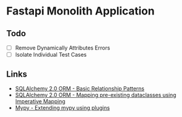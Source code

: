 # Fastapi Monolith Application

## Todo

- [ ] Remove Dynamically Attributes Errors
- [ ] Isolate Individual Test Cases

## Links

- [SQLAlchemy 2.0 ORM - Basic Relationship Patterns](https://docs.sqlalchemy.org/en/20/orm/basic_relationships.html)
- [SQLAlchemy 2.0 ORM - Mapping pre-existing dataclasses using Imperative Mapping](https://docs.sqlalchemy.org/en/20/orm/dataclasses.html#mapping-pre-existing-dataclasses-using-imperative-mapping)
- [Mypy - Extending mypy using plugins](https://mypy.readthedocs.io/en/stable/extending_mypy.html#extending-mypy-using-plugins)
